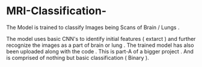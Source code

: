 # MRI-Classification-
The Model is trained to  classify Images being Scans of Brain / Lungs .

The model uses basic CNN's to identify initial features ( extarct ) and further recognize the images as a part of brain or lung .
The trained model has also been uploaded along with the code . 
This is part-A of a bigger project . And is comprised of nothing but basic classification ( Binary ).
